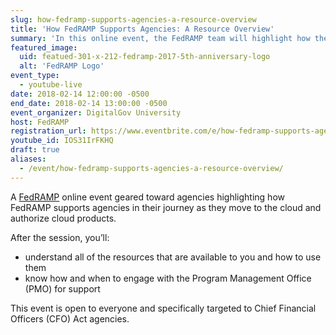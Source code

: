 ```yaml
---
slug: how-fedramp-supports-agencies-a-resource-overview
title: 'How FedRAMP Supports Agencies: A Resource Overview'
summary: 'In this online event, the FedRAMP team will highlight how they support agencies in their journey as the move to the cloud and authorize cloud products&#46;'
featured_image:
  uid: featued-301-x-212-fedramp-2017-5th-anniversary-logo
  alt: 'FedRAMP Logo'
event_type:
  - youtube-live
date: 2018-02-14 12:00:00 -0500
end_date: 2018-02-14 13:00:00 -0500
event_organizer: DigitalGov University
host: FedRAMP
registration_url: https://www.eventbrite.com/e/how-fedramp-supports-agencies-a-resource-overview-registration-41287416775
youtube_id: IOS31IrFKHQ
draft: true
aliases:
  - /event/how-fedramp-supports-agencies-a-resource-overview/
---
```


A [FedRAMP](https://www.fedramp.gov/) online event geared toward agencies highlighting how FedRAMP supports agencies in their journey as they move to the cloud and authorize cloud products.

After the session, you’ll:

- understand all of the resources that are available to you and how to use them
- know how and when to engage with the Program Management Office (PMO) for support

This event is open to everyone and specifically targeted to Chief Financial Officers (CFO) Act agencies.
